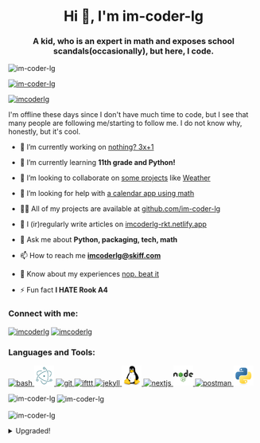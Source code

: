 <h1 align="center">Hi 👋, I'm im-coder-lg</h1>
<h3 align="center">A kid, who is an expert in math and exposes school scandals(occasionally), but here, I code.</h3>

<p align="left"> <img src="https://komarev.com/ghpvc/?username=im-coder-lg&label=Profile%20views&color=0e75b6&style=flat" alt="im-coder-lg" /> </p>

<p align="left"> <a href="https://github.com/ryo-ma/github-profile-trophy"><img src="https://github-profile-trophy.vercel.app/?username=im-coder-lg" alt="im-coder-lg" /></a> </p>

<p align="left"> <a href="https://twitter.com/imcoderlg" target="blank"><img src="https://img.shields.io/twitter/follow/imcoderlg?logo=twitter&style=for-the-badge" alt="imcoderlg" /></a> </p>

I'm offline these days since I don't have much time to code, but I see that many people are following me/starting to follow me. I do not know why, honestly, but it's cool.

- 🔭 I’m currently working on [nothing? 3x+1](https://dub.sh/hahatrickrolled)

- 🌱 I’m currently learning **11th grade and Python!**

- 👯 I’m looking to collaborate on [some projects](https://dub.sh/hahatrickrolled) like [Weather](https://github.com/Futura-Py/weather)

- 🤝 I’m looking for help with [a calendar app using math](https://dub.sh/hahatrickrolled)

- 👨‍💻 All of my projects are available at [github.com/im-coder-lg](github.com/im-coder-lg)

- 📝 I (ir)regularly write articles on [imcoderlg-rkt.netlify.app](imcoderlg-rkt.netlify.app)

- 💬 Ask me about **Python, packaging, tech, math**

- 📫 How to reach me **imcoderlg@skiff.com**

- 📄 Know about my experiences [nop. beat it](https://dub.sh/hahatrickrolled)

- ⚡ Fun fact **I HATE Rook A4**

<h3 align="left">Connect with me:</h3>
<p align="left">
<a href="https://dev.to/imcoderlg" target="blank"><img align="center" src="https://raw.githubusercontent.com/rahuldkjain/github-profile-readme-generator/master/src/images/icons/Social/devto.svg" alt="imcoderlg" height="30" width="40" /></a>
<a href="https://twitter.com/imcoderlg" target="blank"><img align="center" src="https://raw.githubusercontent.com/rahuldkjain/github-profile-readme-generator/master/src/images/icons/Social/twitter.svg" alt="imcoderlg" height="30" width="40" /></a>
</p>

<h3 align="left">Languages and Tools:</h3>
<p align="left"> <a href="https://www.gnu.org/software/bash/" target="_blank" rel="noreferrer"> <img src="https://www.vectorlogo.zone/logos/gnu_bash/gnu_bash-icon.svg" alt="bash" width="40" height="40"/> </a> <a href="https://www.electronjs.org" target="_blank" rel="noreferrer"> <img src="https://raw.githubusercontent.com/devicons/devicon/master/icons/electron/electron-original.svg" alt="electron" width="40" height="40"/> </a> <a href="https://git-scm.com/" target="_blank" rel="noreferrer"> <img src="https://www.vectorlogo.zone/logos/git-scm/git-scm-icon.svg" alt="git" width="40" height="40"/> </a> <a href="https://ifttt.com/" target="_blank" rel="noreferrer"> <img src="https://www.vectorlogo.zone/logos/ifttt/ifttt-ar21.svg" alt="ifttt" width="40" height="40"/> </a> <a href="https://jekyllrb.com/" target="_blank" rel="noreferrer"> <img src="https://www.vectorlogo.zone/logos/jekyllrb/jekyllrb-icon.svg" alt="jekyll" width="40" height="40"/> </a> <a href="https://www.linux.org/" target="_blank" rel="noreferrer"> <img src="https://raw.githubusercontent.com/devicons/devicon/master/icons/linux/linux-original.svg" alt="linux" width="40" height="40"/> </a> <a href="https://nextjs.org/" target="_blank" rel="noreferrer"> <img src="https://cdn.worldvectorlogo.com/logos/nextjs-2.svg" alt="nextjs" width="40" height="40"/> </a> <a href="https://nodejs.org" target="_blank" rel="noreferrer"> <img src="https://raw.githubusercontent.com/devicons/devicon/master/icons/nodejs/nodejs-original-wordmark.svg" alt="nodejs" width="40" height="40"/> </a> <a href="https://postman.com" target="_blank" rel="noreferrer"> <img src="https://www.vectorlogo.zone/logos/getpostman/getpostman-icon.svg" alt="postman" width="40" height="40"/> </a> <a href="https://www.python.org" target="_blank" rel="noreferrer"> <img src="https://raw.githubusercontent.com/devicons/devicon/master/icons/python/python-original.svg" alt="python" width="40" height="40"/> </a> </p>

<p><img align="left" src="https://github-readme-stats.vercel.app/api/top-langs?username=im-coder-lg&show_icons=true&locale=en&layout=compact" alt="im-coder-lg" /></p>

<p>&nbsp;<img align="center" src="https://github-readme-stats.vercel.app/api?username=im-coder-lg&show_icons=true&locale=en" alt="im-coder-lg" /></p>

<p><img align="center" src="https://github-readme-streak-stats.herokuapp.com/?user=im-coder-lg&" alt="im-coder-lg" /></p>


<details>
  <summary> Upgraded! </summary>

# spoiler alerts
| *** On schoolwork, managing class bullies - replies are given when needed, not wanted :smile: ***
| ---

| Ready for Return to Instinct, guys? #phone1
| ---

# About Me
> My motto: hide your true self and reveal it when the right moment arrives. You won't know when it will come, but when it comes, you will feel it rising.

I'm a 14 year old(!!!) teenager with great coding passion. I openly contribute in [TimerX](https://timerx-app.netlify.app), [code-server](https://code-server.dev), [GAUDC](https://github.com/Melvin-Abraham/Google-Assistant-Unofficial-Desktop-Client)(that is becoming less frequent though idk why).

I joined GitHub at 2020, when I was 11-q2 years old for GitHub Pages, and stuck around ever since.

- Skilled in debugging and `ba$h`ing(didn't see that coming, did you?).
- Speed typing, so fast that I make typos.
- _Obsessed_ with website creating.

[**_DO NOT CLICK THIS LINK_**](https://bit.ly/trick-roll)

<details>
  <summary>For those people who ended up clicking the link:</summary>
  
  <details>
    <summary>Only for them!</summary>
    
    Did you enjoy that? No hate, remember that!
  
  </details>
  
</details>

<details>
<summary>Old About Me:</summary>


## Gitpod

[![Open in Gitpod](https://gitpod.io/button/open-in-gitpod.svg)](https://gitpod.io/#https://github.com/im-coder-lg/im-coder-lg)
  
## And, this is how you CHECKMATE with swag

thanks to Tenor(bad language excluded, pure chess.com edition)

![Checkmate](https://c.tenor.com/YymC-AvC5nwAAAAC/chess-checkmate.gif)

## Checks
[![Latest blog post workflow](https://github.com/im-coder-lg/im-coder-lg/actions/workflows/main.yml/badge.svg?branch=main)](https://github.com/im-coder-lg/im-coder-lg/actions/workflows/main.yml)

Travis CI:
[![Build Status](https://travis-ci.com/im-coder-lg/about-me.svg?branch=main)](https://travis-ci.com/im-coder-lg/about-me)


# GitHub Achievements(memorable times)
Ladies and Gentlemen, this is the GitHub achievements I hit.
 - Hitting 600 commits on August 16 of 2021 with this.
 - 714 commits with this on 1st of September, 2021.

Checkmate


# about-me
<div align="center">
<img src="https://rishavanand.github.io/static/images/greetings.gif" align="center" style="width: 100%" />
</div>  
  

### I am a programmer(obviously jk, `no offense`) and got some sense of Jekyll(intermediate)  
  

- 🔭 I’m currently working on something idk  
  

- 🌱 I’m currently learning how to make a perfect extension for Google Chrome and make a theme for my markdown editor, Typora.   
  

- ❓ Ask me about Jekyll  
  

- ⚡ Fun fact: I love tech  
  
- What I do when I am free: Get walking, read books, play Murder in the Alps on my phone.

Note: I am smarter AND foolish than you think.

<br/>  


## My Skill Set  
<table><tr><td valign="top" width="33%">

<div align="center">  
<img style="margin: 10px" src="https://profilinator.rishav.dev/skills-assets/python-original.svg" alt="Python" height="50" />  
<img style="margin: 10px" src="https://profilinator.rishav.dev/skills-assets/linux-original.svg" alt="Linux" height="50" />  
<img style="margin: 10px" src="https://profilinator.rishav.dev/skills-assets/gnu_bash-icon.svg" alt="Bash" height="50" />  
</div>

</td><td valign="top" width="33%">

<img src="https://github-readme-stats.vercel.app/api/top-langs/?username=im-coder-lg&hide_border=true&layout=compact" align="left" />

</td><td valign="top" width="33%">



</td></tr></table>  

<br/>  


## Connect with me  
<div align="center">
<a href="https://github.com/im-coder-lg" target="_blank">
<img src=https://img.shields.io/badge/github-%2324292e.svg?&style=for-the-badge&logo=github&logoColor=white alt=github style="margin-bottom: 5px;" />
</a>
<a href="https://dev.to/coderlg" target="_blank">
<img src=https://img.shields.io/badge/dev.to-%2308090A.svg?&style=for-the-badge&logo=dev.to&logoColor=white alt=devto style="margin-bottom: 5px;" />
</a>  
</div>  
  

<br/>  


## Github Stats  
<img src="https://github-readme-stats.vercel.app/api?username=im-coder-lg&show_icons=true&count_private=true&hide_border=true" align="left" />  

<br/>  

# What I like to do
Play games, play chess, make blogs on programming, help others on GitHub

------
## Recent Blog Posts  
<!-- BLOG-POST-LIST:START -->
- [Blog 3: My experience with the Raspberry Pi](https://im-coder-lg.github.io/2021/10/21/blog-3.html)
- [The Intercontinental Ballistic Missile Gambit&lpar;A06&rpar;](https://coderlg.coding.blog/2021-08-28-icbm)
- [One strange and scary Zoombooming method](https://coderlg.coding.blog/2021-08-28-zoomboom)
- [CODEDOC: What it is and comparison to Jekyll](https://coderlg.coding.blog/2021-08-21-codedoc)
- [Gitpod. And the automation.](https://coderlg.coding.blog/2021-08-18-gitpodDockerfile)
<!-- BLOG-POST-LIST:END -->  
------

***
## Metrics
***
![Metrics](https://metrics.lecoq.io/im-coder-lg?template=classic&isocalendar=1&languages=1&stars=1&people=1&gists=1&followup=1&lines=1&activity=1&achievements=1&discussions=1&notable=1&repositories=1&pagespeed=1&stackoverflow=1&repositories=100&repositories.batch=100&repositories.forks=false&repositories.affiliations=owner&isocalendar.duration=full-year&languages.limit=8&languages.sections=most-used&languages.colors=github&languages.threshold=0%25&languages.indepth=false&languages.categories=markup%2C%20programming&languages.recent.categories=markup%2C%20programming&languages.recent.load=300&languages.recent.days=14&stars.limit=4&people.limit=24&people.size=28&people.types=followers%2C%20following&people.identicons=false&people.shuffle=false&followup.sections=repositories&activity.limit=5&activity.load=300&activity.days=14&activity.filter=all&activity.visibility=all&activity.timestamps=false&achievements.threshold=C&achievements.secrets=true&achievements.display=detailed&achievements.limit=0&notable.repositories=false&pagespeed.url=https%3A%2F%2Fcoderlg.coding.blog&pagespeed.detailed=true&pagespeed.screenshot=false&stackoverflow.user=15878669&stackoverflow.sections=answers-top%2C%20questions-recent&stackoverflow.limit=2&stackoverflow.lines=4&stackoverflow.lines.snippet=2&config.timezone=Asia%2FCalcutta)

![Metrics](https://metrics.lecoq.io/im-coder-lg?template=terminal&isocalendar=1&languages=1&introduction=1&stars=1&people=1&gists=1&followup=1&lines=1&projects=1&activity=1&achievements=1&discussions=1&notable=1&repositories=1&pagespeed=1&stackoverflow=1&repositories=100&repositories.batch=100&repositories.forks=false&repositories.affiliations=owner&isocalendar.duration=full-year&languages.limit=8&languages.sections=most-used&languages.colors=github&languages.threshold=0%25&languages.indepth=false&languages.categories=markup%2C%20programming&languages.recent.categories=markup%2C%20programming&languages.recent.load=300&languages.recent.days=14&introduction.title=true&stars.limit=4&people.limit=24&people.size=28&people.types=followers%2C%20following&people.identicons=false&people.shuffle=false&followup.sections=repositories&projects.limit=4&projects.descriptions=false&activity.limit=5&activity.load=300&activity.days=14&activity.filter=all&activity.visibility=all&activity.timestamps=false&achievements.threshold=C&achievements.secrets=true&achievements.display=detailed&achievements.limit=0&notable.repositories=false&pagespeed.url=https%3A%2F%2Fcoderlg.coding.blog&pagespeed.detailed=false&pagespeed.screenshot=false&stackoverflow.user=15878669&stackoverflow.sections=answers-top%2C%20questions-recent&stackoverflow.limit=2&stackoverflow.lines=4&stackoverflow.lines.snippet=2&config.timezone=Asia%2FCalcutta)
***


<br/>  

  

<br/>  

<div align="center">
<img src="https://komarev.com/ghpvc/?username=im-coder-lg&&style=flat-square" align="center" />
</div>  
  

<br/>  


<br />

---
  
<div align="center">Generated using <a href="https://profilinator.rishav.dev/" target="_blank">Github Profilinator</a></div>
  
  
</details>

</details>

